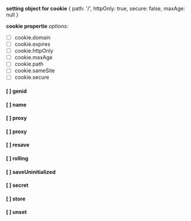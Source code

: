 **setting object for cookie**
{ path: '/', httpOnly: true, secure: false, maxAge: null }

**cookie propertie**
*options:*
- [ ] cookie.domain
- [ ] cookie.expires
- [ ] cookie.httpOnly
- [ ] cookie.maxAge
- [ ] cookie.path
- [ ] cookie.sameSite
- [ ] cookie.secure

#### [ ] genid 

#### [ ] name

#### [ ] proxy

#### [ ] proxy

#### [ ] resave

#### [ ] rolling

#### [ ] saveUninitialized

#### [ ] secret

#### [ ] store

#### [ ] unset

